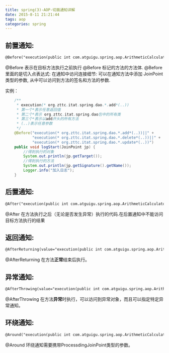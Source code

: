 ```yaml
---
title: spring(3)-AOP-切面通知详解
date: 2015-8-11 21:21:44
tags: aop
categories: spring
---
```


## 前置通知:

```xml
@Before("execution(public int com.atguigu.spring.aop.ArithmeticCalculator.*(int, int))")
```

  @Before 表示在目标方法执行之前执行 @Before 标记的方法的方法体.
  @Before 里面的是切入点表达式:
  在通知中访问连接细节: 可以在通知方法中添加 JoinPoint 类型的参数, 从中可以访问到方法的签名和方法的参数.

实例：

```java
	/**
	 * execution(* org.zttc.itat.spring.dao.*.add*(..))
	 * 第一个*表示任意返回值
	 * 第二个*表示 org.zttc.itat.spring.dao包中的所有类
	 * 第三个*表示以add开头的所有方法
	 * (..)表示任意参数
	 */
	@Before("execution(* org.zttc.itat.spring.dao.*.add*(..))||" +
			"execution(* org.zttc.itat.spring.dao.*.delete*(..))||" +
			"execution(* org.zttc.itat.spring.dao.*.update*(..))")
	public void logStart(JoinPoint jp) {
		//得到执行的对象
		System.out.println(jp.getTarget());
		//得到执行的方法
		System.out.println(jp.getSignature().getName());
		Logger.info("加入日志");
	}
```

## 后置通知:

```xml
@After("execution(public int com.atguigu.spring.aop.ArithmeticCalculator.*(int, int))")
```

  @After 在方法执行之后（无论是否发生异常）执行的代码.在后置通知中不能访问目标方法执行的结果

## 返回通知:
```xml
@AfterReturning(value="execution(public int com.atguigu.spring.aop.ArithmeticCalculator.*(int, int))"，returning="result")
```

  @AfterReturning 在方法**正常**结束后执行。

## 异常通知:
```xml
@AfterThrowing(value="execution(public int com.atguigu.spring.aop.ArithmeticCalculator.*(int, int))"，throwing="result")
```
  @AfterThrowing 在方法**异常**时执行，可以访问到异常对象，而且可以指定特定异常通知。

## 环绕通知:
```xml
@Around("execution(public int com.atguigu.spring.aop.ArithmeticCalculator.*(int, int))")
```
  @Around 环绕通知需要携带ProcessdingJoinPoint类型的参数。
